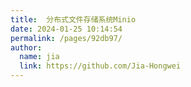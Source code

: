 ```yaml
---
title:  分布式文件存储系统Minio
date: 2024-01-25 10:14:54
permalink: /pages/92db97/
author: 
  name: jia
  link: https://github.com/Jia-Hongwei
---
```


